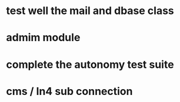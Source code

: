# test well the mail and dbase class 
# admim module 
# complete the autonomy test suite 
# cms / ln4 sub connection 